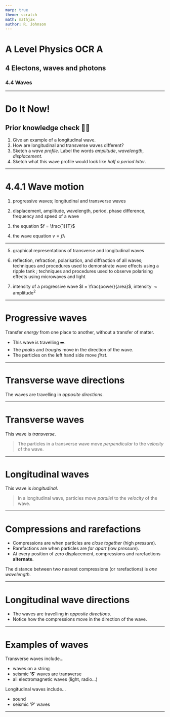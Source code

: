 ```yaml
---
marp: true
theme: scratch
math: mathjax
author: R. Johnson
---
```


# A Level Physics OCR A

## 4 Electons, waves and photons

### 4.4 Waves

---

# Do It Now!

## Prior knowledge check :teacher:

1. Give an example of a longitudinal wave.
2. How are longitudinal and transverse waves different?
3. Sketch a _wave profile_. Label the words _amplitude_, _wavelength_, _displacement_.
4. Sketch what this wave profile would look like _half a period later_.

---

# 4.4.1 Wave motion

1. progressive waves; longitudinal and transverse waves

2. displacement, amplitude, wavelength, period, phase difference, frequency and speed of a wave

3. the equation $f = \frac{1}{T}$

4. the wave equation $v = f\lambda$

---

5. graphical representations of transverse and longitudinal waves

6. reflection, refraction, polarisation, and diffraction of all waves; techniques and procedures used to demonstrate wave effects using a ripple tank ; techniques and procedures used to observe polarising effects using microwaves and light

7. intensity of a progressive wave $I = \frac{power}{area}$, intensity $\propto \text{amplitude}^2$

---

# Progressive waves

Transfer _energy_ from one place to another, without a transfer of matter.

<script src="/js/wave-motion.js" type="module"></script>

<wave-motion></wave-motion>

- This wave is travelling :arrow_right:.
- The _peaks_ and _troughs_ move in the direction of the wave.
- The particles on the left hand side move _first_.

---

# Transverse wave directions

The waves are travelling in _opposite directions_.
<wave-motion velocity="-200"></wave-motion>

<wave-motion velocity="200"></wave-motion>

---

# Transverse waves

This wave is _transverse_.

<wave-motion></wave-motion>

> The particles in a transverse wave move _perpendicular_ to the _velocity_ of the wave.

---

# Longitudinal waves

This wave is _longitudinal_.

<wave-motion type='longitudinal' amplitude="30" numberofparticles="34" height="100"></wave-motion>

> In a longitudinal wave, particles move _parallel_ to the _velocity_ of the wave.

---

# Compressions and rarefactions

- Compressions are when particles are _close together_ (high _pressure_).
- Rarefactions are when particles are _far apart_ (low _pressure_).
- At every position of zero displacement, compressions and rarefactions **alternate**.
  <wave-motion type="longitudinal" amplitude="30" state="stop" height="100"></wave-motion>

The distance between two nearest compressions (or rarefactions) is _one wavelength_.

---

# Longitudinal wave directions

- The waves are travelling in _opposite directions_.
- Notice how the compressions move in the direction of the wave.

<wave-motion type="longitudinal" velocity="-300" amplitude="80" height="70"></wave-motion>

<wave-motion type="longitudinal" velocity="300" amplitude="80" height="70" ></wave-motion>

---

# Examples of waves

Transverse waves include...

- waves on a string
- seismic '**S**' waves are tran**s**verse
- all electromagnetic waves (light, radio...)

Longitudinal waves include...

- sound
- seismic 'P' waves

---
